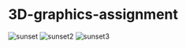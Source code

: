 # 3D-graphics-assignment
![sunset](https://github.com/user-attachments/assets/cde563e3-bae9-4221-b5c6-9a6922954e6c)
![sunset2](https://github.com/user-attachments/assets/c0fe73da-5057-4208-a5ac-45ce01e87afc)
![sunset3](https://github.com/user-attachments/assets/7f70583e-1856-4afe-ae6f-c8e91865fdfb)
